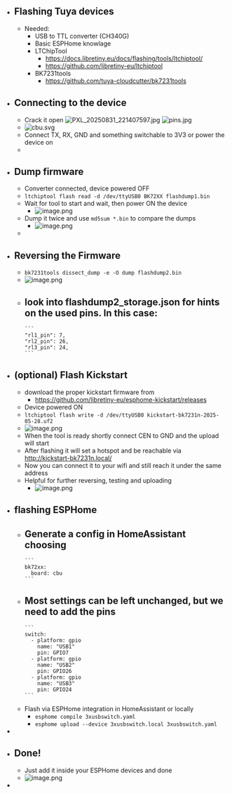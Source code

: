 - ## Flashing Tuya devices
	- Needed:
		- USB to TTL converter (CH340G)
		- Basic ESPHome knowlage
		- LTChipTool
			- https://docs.libretiny.eu/docs/flashing/tools/ltchiptool/
			- https://github.com/libretiny-eu/ltchiptool
		- BK7231tools
			- https://github.com/tuya-cloudcutter/bk7231tools
- ## Connecting to the device
	- Crack it open
	  ![PXL_20250831_221407597.jpg](images/0.jpg)     ![pins.jpg](images/1.jpg)  
	- ![cbu.svg](images/2.svg)
	- Connect TX, RX, GND and something switchable to 3V3 or power the device on
	-
- ## Dump firmware
	- Converter connected, device powered OFF
	- `ltchiptool flash read -d /dev/ttyUSB0 BK72XX flashdump1.bin`
	- Wait for tool to start and wait, then power ON the device
		- ![image.png](images/3.png)
	- Dump it twice and use `md5sum *.bin` to compare the dumps
		- ![image.png](images/4.png)
	-
- ## Reversing the Firmware
	- `bk7231tools dissect_dump -e -O dump flashdump2.bin`
	- ![image.png](images/5.png)
	- look into flashdump2_storage.json for hints on the used pins. In this case:
		-
		  ```
		  "rl1_pin": 7,
		  "rl2_pin": 26,
		  "rl3_pin": 24,
		  ```
- ## (optional) Flash Kickstart
	- download the proper kickstart firmware from
		- https://github.com/libretiny-eu/esphome-kickstart/releases
	- Device powered ON
	- `ltchiptool flash write -d /dev/ttyUSB0 kickstart-bk7231n-2025-05-28.uf2`
	- ![image.png](images/6.png)
	- When the tool is ready shortly connect CEN to GND and the upload will start
	- After flashing it will set a hotspot and be reachable via http://kickstart-bk7231n.local/
	- Now you can connect it to your wifi and still reach it under the same address
	- Helpful for further reversing, testing and uploading
		- ![image.png](images/7.png)
- ## flashing ESPHome
	- Generate a config in HomeAssistant choosing
		-
		  ```
		  bk72xx:
		    board: cbu
		  ```
	- Most settings can be left unchanged, but we need to add the pins
		-
		  ```
		  switch:
		    - platform: gpio
		      name: "USB1"
		      pin: GPIO7
		    - platform: gpio
		      name: "USB2"
		      pin: GPIO26
		    - platform: gpio
		      name: "USB3"
		      pin: GPIO24
		  ```
	- Flash via ESPHome integration in HomeAssistant or locally
		- `esphome compile 3xusbswitch.yaml`
		- `esphome upload --device 3xusbswitch.local 3xusbswitch.yaml`
-
- ## Done!
	- Just add it inside your ESPHome devices and done
	- ![image.png](images/8.png)
-
